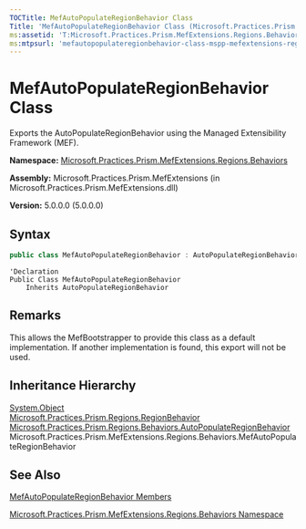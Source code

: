 ```yaml
---
TOCTitle: MefAutoPopulateRegionBehavior Class
Title: 'MefAutoPopulateRegionBehavior Class (Microsoft.Practices.Prism.MefExtensions.Regions.Behaviors)'
ms:assetid: 'T:Microsoft.Practices.Prism.MefExtensions.Regions.Behaviors.MefAutoPopulateRegionBehavior'
ms:mtpsurl: 'mefautopopulateregionbehavior-class-mspp-mefextensions-regions-behaviors.md'
---
```


# MefAutoPopulateRegionBehavior Class

Exports the AutoPopulateRegionBehavior using the Managed Extensibility Framework (MEF).

**Namespace:** [Microsoft.Practices.Prism.MefExtensions.Regions.Behaviors](/patterns-practices/reference/mspp-mefextensions-regions-behaviors-namespace)

**Assembly:** Microsoft.Practices.Prism.MefExtensions (in Microsoft.Practices.Prism.MefExtensions.dll)

**Version:** 5.0.0.0 (5.0.0.0)

## Syntax
```C#
public class MefAutoPopulateRegionBehavior : AutoPopulateRegionBehavior
```

```VB
'Declaration
Public Class MefAutoPopulateRegionBehavior
	Inherits AutoPopulateRegionBehavior
```

## Remarks

 This allows the MefBootstrapper to provide this class as a default implementation. If another implementation is found, this export will not be used.

## Inheritance Hierarchy

[System.Object](http://msdn.microsoft.com/en-us/library/e5kfa45b)  
  [Microsoft.Practices.Prism.Regions.RegionBehavior](/patterns-practices/reference/regionbehavior-class-mspp-regions)  
    [Microsoft.Practices.Prism.Regions.Behaviors.AutoPopulateRegionBehavior](/patterns-practices/reference/autopopulateregionbehavior-class-mspp-regions-behaviors)  
      Microsoft.Practices.Prism.MefExtensions.Regions.Behaviors.MefAutoPopulateRegionBehavior

## See Also

[MefAutoPopulateRegionBehavior Members](/patterns-practices/reference/mefautopopulateregionbehavior-members-mspp-mefextensions-regions-behaviors)

[Microsoft.Practices.Prism.MefExtensions.Regions.Behaviors Namespace](/patterns-practices/reference/mspp-mefextensions-regions-behaviors-namespace)
